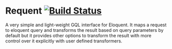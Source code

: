 # Requent [![Build Status](https://travis-ci.org/heera/requent.svg?branch=master)](https://travis-ci.org/heera/requent)

A very simple and light-weight GQL interface for Eloquent. It maps a request to eloquent query and transforms the result based on query parameters by default but it provides other options to transform the result with more control over it explicitly with user defined transformers.